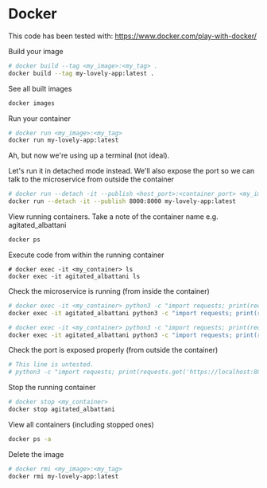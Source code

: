 # Docker

This code has been tested with: https://www.docker.com/play-with-docker/

Build your image
```bash
# docker build --tag <my_image>:<my_tag> .
docker build --tag my-lovely-app:latest .
```

See all built images
```bash
docker images
```

Run your container
```bash
# docker run <my_image>:<my_tag>
docker run my-lovely-app:latest
```

Ah, but now we're using up a terminal (not ideal).

Let's run it in detached mode instead. We'll also expose the port so we can talk to the microservice from outside the container

```bash
# docker run --detach -it --publish <host_port>:<container_port> <my_image>:<my_tag>
docker run --detach -it --publish 8000:8000 my-lovely-app:latest
```

View running containers. Take a note of the container name e.g. agitated_albattani
```bash
docker ps
```

Execute code from within the running container
```
# docker exec -it <my_container> ls
docker exec -it agitated_albattani ls
```

Check the microservice is running (from inside the container)
```bash
# docker exec -it <my_container> python3 -c "import requests; print(requests.get('http://0.0.0.0:8000/').json())"
docker exec -it agitated_albattani python3 -c "import requests; print(requests.get('http://0.0.0.0:8000/').json())"

# docker exec -it <my_container> python3 -c "import requests; print(requests.get('http://0.0.0.0:8000/check').json())"
docker exec -it agitated_albattani python3 -c "import requests; print(requests.get('http://0.0.0.0:8000/check').json())"
```

Check the port is exposed properly  (from outside the container)
```bash
# This line is untested.
# python3 -c "import requests; print(requests.get('https://localhost:8000/').json())"
```

Stop the running container
```bash
# docker stop <my_container>
docker stop agitated_albattani
```

View all containers (including stopped ones)
```bash
docker ps -a
```

Delete the image
```bash
# docker rmi <my_image>:<my_tag>
docker rmi my-lovely-app:latest
```
